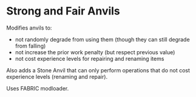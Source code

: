 # Strong and Fair Anvils
Modifies anvils to:
- not randomly degrade from using them (though they can still degrade from falling)
- not increase the prior work penalty (but respect previous value)
- not cost experience levels for repairing and renaming items

Also adds a Stone Anvil that can only perform operations that do not cost experience levels (renaming and repair).

Uses FABRIC modloader.
